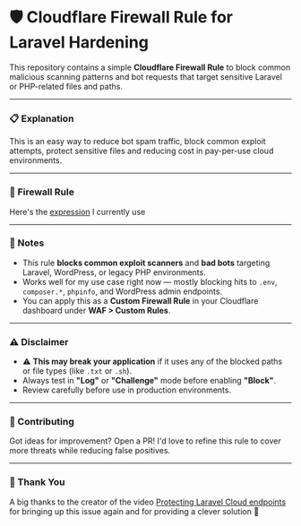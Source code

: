 # 🛡️ Cloudflare Firewall Rule for Laravel Hardening

This repository contains a simple **Cloudflare Firewall Rule** to block common malicious scanning patterns and bot requests that target sensitive Laravel or PHP-related files and paths.

---

### 📋 Explanation

This is an easy way to reduce bot spam traffic, block common exploit attempts, protect sensitive files and reducing cost in pay-per-use cloud environments.

---

### 🔧 Firewall Rule

Here's the [expression](default.config) I currently use


---

### 📌 Notes

- This rule **blocks common exploit scanners** and **bad bots** targeting Laravel, WordPress, or legacy PHP environments.
- Works well for my use case right now — mostly blocking hits to `.env`, `composer.*`, `phpinfo`, and WordPress admin endpoints.
- You can apply this as a **Custom Firewall Rule** in your Cloudflare dashboard under **WAF > Custom Rules**.

---

### ⚠️ Disclaimer

- ⚠️ **This may break your application** if it uses any of the blocked paths or file types (like `.txt` or `.sh`).
- Always test in **"Log"** or **"Challenge"** mode before enabling **"Block"**.
- Review carefully before use in production environments.

---

### 🤝 Contributing

Got ideas for improvement? Open a PR! I'd love to refine this rule to cover more threats while reducing false positives.

---

### 🙏 Thank You
A big thanks to the creator of the video [Protecting Laravel Cloud endpoints](https://youtu.be/aJIYcFfAm-c?si=rjXaRUgcSQBhi_0t) for bringing up this issue again and for providing a clever solution 👏
